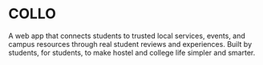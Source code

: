 # COLLO
A web app that connects students to trusted local services, events, and campus resources through real student reviews and experiences. Built by students, for students, to make hostel and college life simpler and smarter.
